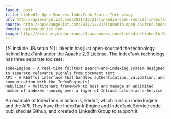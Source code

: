 ```yaml
---
layout: post
title: LinkedIn Open-Sources IndexTank Search Technology
url: http://apievangelist.com/2011/12/21/linkedin-open-sources-indextank-search-technology/
source: http://apievangelist.com/2011/12/21/linkedin-open-sources-indextank-search-technology/
domain: apievangelist.com
image: http://kinlane-productions.s3.amazonaws.com/linkedin/LinkedIn-Developer-Network.png
---
```

{% include JB/setup %}LinkedIn has just open-sourced the technology behind IndexTank under the Apache 2.0 License.
The IndexTank technology has three separate toolsets:

	IndexEngine - A real-time fulltext search-and-indexing system designed to separate relevance signals from document text
	API - A RESTful interface that handles authentication, validation, and communication with the IndexEngine(s)
	Nebulizer - Multitenant framework to host and manage an unlimited number of indexes running over a layer of Infrastructure-as-a-Service

 An example of IndexTank in action is, Reddit, which runs on IndexEngine and the API.
They have the IndexTank Engine and IndexTank Service code published at Github, and created a LinkedIn Group to support it.